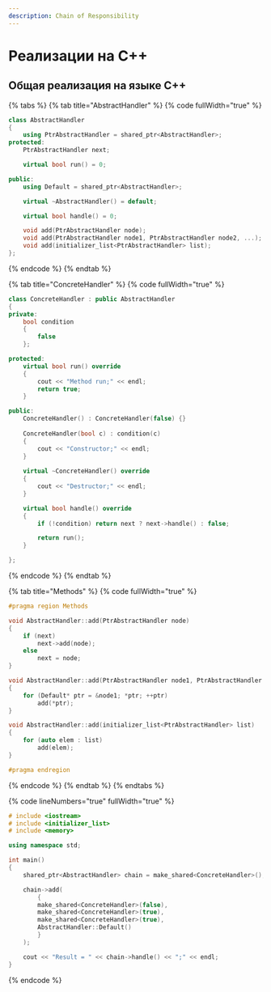 ```yaml
---
description: Chain of Responsibility
---
```


# Реализации на С++

## Общая реализация на языке С++

{% tabs %}
{% tab title="AbstractHandler" %}
{% code fullWidth="true" %}
```cpp
class AbstractHandler
{
	using PtrAbstractHandler = shared_ptr<AbstractHandler>;
protected:
	PtrAbstractHandler next;

	virtual bool run() = 0;

public:
	using Default = shared_ptr<AbstractHandler>;

	virtual ~AbstractHandler() = default;

	virtual bool handle() = 0;

	void add(PtrAbstractHandler node);
	void add(PtrAbstractHandler node1, PtrAbstractHandler node2, ...);
	void add(initializer_list<PtrAbstractHandler> list);
};
```
{% endcode %}
{% endtab %}

{% tab title="ConcreteHandler" %}
{% code fullWidth="true" %}
```cpp
class ConcreteHandler : public AbstractHandler
{
private:
	bool condition
	{ 
		false 
	};

protected:
	virtual bool run() override 
	{ 
		cout << "Method run;" << endl; 
		return true; 
	}

public:
	ConcreteHandler() : ConcreteHandler(false) {}
	
	ConcreteHandler(bool c) : condition(c) 
	{ 
		cout << "Constructor;" << endl; 
	}
	
	virtual ~ConcreteHandler() override 
	{ 
		cout << "Destructor;" << endl; 
	}

	virtual bool handle() override
	{
		if (!condition) return next ? next->handle() : false;

		return run();
	}

};
```
{% endcode %}
{% endtab %}

{% tab title="Methods" %}
{% code fullWidth="true" %}
```cpp
#pragma region Methods

void AbstractHandler::add(PtrAbstractHandler node)
{
	if (next)
		next->add(node);
	else
		next = node;
}

void AbstractHandler::add(PtrAbstractHandler node1, PtrAbstractHandler node2, ...)
{
	for (Default* ptr = &node1; *ptr; ++ptr)
		add(*ptr);
}

void AbstractHandler::add(initializer_list<PtrAbstractHandler> list)
{
	for (auto elem : list)
		add(elem);
}

#pragma endregion
```
{% endcode %}
{% endtab %}
{% endtabs %}

{% code lineNumbers="true" fullWidth="true" %}
```cpp
# include <iostream>
# include <initializer_list>
# include <memory>

using namespace std;

int main()
{
	shared_ptr<AbstractHandler> chain = make_shared<ConcreteHandler>();

	chain->add(
		{
		make_shared<ConcreteHandler>(false),
		make_shared<ConcreteHandler>(true),
		make_shared<ConcreteHandler>(true),
		AbstractHandler::Default()
		}
	);

	cout << "Result = " << chain->handle() << ";" << endl;
}
```
{% endcode %}
